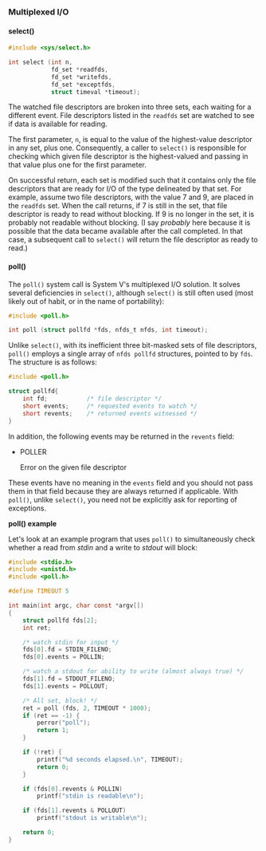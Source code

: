 ### Multiplexed I/O
#### select()
```c
#include <sys/select.h>

int select (int n,
	        fd_set *readfds,
	        fd_set *writefds,
	        fd_set *exceptfds,
	        struct timeval *timeout);
```
The watched file descriptors are broken into three sets, each waiting for a different event. File descriptors listed in the `readfds` set are watched to see if data is available for reading.

The first parameter, `n`, is equal to the value of the highest-value descriptor in any set, plus one. Consequently, a caller to `select()` is responsible for checking which given file descriptor is the highest-valued and passing in that value plus one for the first parameter.

On successful return, each set is modified such that it contains only the file descriptors that are ready for I/O of the type delineated by that set. For example, assume two file descriptors, with the value 7 and 9, are placed in the `readfds` set. When the call returns, if 7 is still in the set, that file descriptor is ready to read without blocking. If 9 is no longer in the set, it is probably not readable without blocking. (I say *probably* here because it is possible that the data became available after the call completed. In that case, a subsequent call to `select()` will return the file descriptor as ready to read.)

#### poll()
The `poll()` system call is System V's multiplexed I/O solution. It solves several deficiencies in `select()`, although `select()` is still often used (most likely out of habit, or in the name of portability):
```c
#include <poll.h>

int poll (struct pollfd *fds, nfds_t nfds, int timeout);
```
Unlike `select()`, with its inefficient three bit-masked sets of file descriptors, `poll()` employs a single array of `nfds pollfd` structures, pointed to by `fds`. The structure is as follows:
```c
#include <poll.h>

struct pollfd{
	int fd;           /* file descriptor */
	short events;     /* requested events to watch */
	short revents;    /* returned events witnessed */
}
```
In addition, the following events may be returned in the `revents` field:

- POLLER

   Error on the given file descriptor

These events have no meaning in the `events` field and you should not pass them in that field because they are always returned if applicable. With `poll()`, unlike `select()`, you need not be explicitly ask for reporting of exceptions.

**poll() example**

Let's look at an example program that uses `poll()` to simultaneously check whether a read from *stdin* and a write to *stdout* will block:
```c
#include <stdio.h>
#include <unistd.h>
#include <poll.h>

#define TIMEOUT 5

int main(int argc, char const *argv[])
{
	struct pollfd fds[2];
	int ret;

	/* watch stdin for input */
	fds[0].fd = STDIN_FILENO;
	fds[0].events = POLLIN;

	/* watch a stdout for ability to write (almost always true) */
	fds[1].fd = STDOUT_FILENO;
	fds[1].events = POLLOUT;

	/* All set, block! */
	ret = poll (fds, 2, TIMEOUT * 1000);
	if (ret == -1) {
		perror("poll");
		return 1;
	}

	if (!ret) {
		printf("%d seconds elapsed.\n", TIMEOUT);
		return 0;
	}

	if (fds[0].revents & POLLIN)
		printf("stdin is readable\n");

	if (fds[1].revents & POLLOUT)
		printf("stdout is writable\n");

	return 0;
}
```

